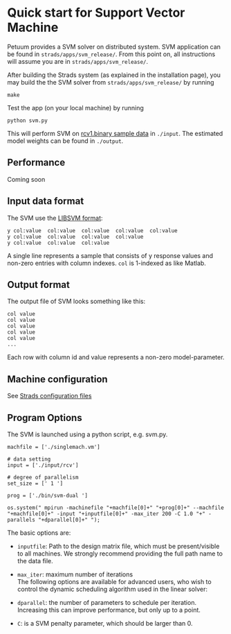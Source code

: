 # Quick start for Support Vector Machine
Petuum provides a SVM solver on distributed system. SVM application can be found in `strads/apps/svm_release/`. From this point on, all instructions will assume you are in `strads/apps/svm_release/`.

After building the Strads system (as explained in the installation page), you may build the the SVM solver from `strads/apps/svm_release/` by running 

`make`

Test the app (on your local machine) by running 

`python svm.py`

This will perform SVM on [rcv1.binary sample data](https://www.csie.ntu.edu.tw/~cjlin/libsvmtools/datasets/binary.html#rcv1.binary) in `./input`. The estimated model weights can be found in `./output`.

## Performance
Coming soon 

## Input data format

The SVM use the [LIBSVM format](https://www.csie.ntu.edu.tw/~cjlin/libsvm/):

```
y col:value  col:value  col:value  col:value  col:value 
y col:value  col:value  col:value  col:value 
y col:value  col:value  col:value
```

A single line represents a sample that consists of y response values and non-zero entries with column indexes. `col` is 1-indexed as like Matlab. 

## Output format

The output file of SVM looks something like this:

```
col value
col value
col value
col value
col value
...
```
Each row with column id and value represents a non-zero model-parameter.

## Machine configuration 
See [Strads configuration files](https://github.com/petuum/bosen/wiki/Configuration-Files-for-Petuum-Apps#strads-configuration-files)

## Program Options 
The SVM is launched using a python script, e.g. svm.py.

```
machfile = ['./singlemach.vm']

# data setting                                                                                                         
input = ['./input/rcv']

# degree of parallelism                                                                                                
set_size = [' 1 ']

prog = ['./bin/svm-dual ']

os.system(" mpirun -machinefile "+machfile[0]+" "+prog[0]+" --machfile "+machfile[0]+" -input "+inputfile[0]+" -max_iter 200 -C 1.0 "+" -parallels "+dparallel[0]+" ");

```
The basic options are:

* `inputfile`: Path to the design matrix file, which must be present/visible to all machines. We strongly recommend providing the full path name to the data file. 

* `max_iter`: maximum number of iterations  
The following options are available for advanced users, who wish to control the dynamic scheduling algorithm used in the linear solver:

* `dparallel`: the number of parameters to schedule per iteration. Increasing this can improve performance, but only up to a point.

* `C`: is a SVM penalty parameter, which should be larger than 0.
